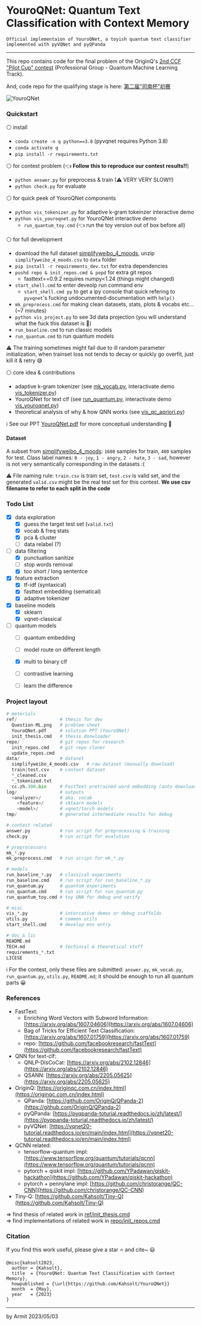 # YouroQNet: Quantum Text Classification with Context Memory

    Official implementaion of YouroQNet, a toyish quantum text classifier implemented with pyVQNet and pyQPanda

----

This repo contains code for the final problem of the OriginQ's [2nd CCF "Pilot Cup" contest](https://contest.originqc.com.cn/contest/4/contest:introduction) (Professional Group - Quantum Machine Learning Track).

And, code repo for the qualifying stage is here: [第二届“司南杯”初赛](https://github.com/Kahsolt/CCF-2nd-Pilot-Cup-first-stage)


![YouroQNet](img/YouroQNet.png)


### Quickstart

⚪ install

- `conda create -n q python==3.8` (pyvqnet requires Python 3.8)
- `conda activate q`
- `pip install -r requirements.txt`

⚪ for contest problem (👈 **Follow this to reproduce our contest results!!**)

- `python answer.py` for preprocess & train (⚠ VERY VERY SLOW!!)
- `python check.py` for evaluate

⚪ for quick peek of YouroQNet components

- `python vis_tokenizer.py` for adaptive k-gram tokeinzer interactive demo
- `python vis_youroqnet.py` for YouroQNet interactive demo
  - `run_quantum_toy.cmd` (👈 run the toy version out of box before all)

⚪ for full development

- download the full dataset [simplifyweibo_4_moods](https://github.com/SophonPlus/ChineseNlpCorpus/blob/master/datasets/simplifyweibo_4_moods/intro.ipynb), unzip `simplifyweibo_4_moods.csv` to `data` folder
- `pip install -r requirements_dev.txt` for extra dependencies
- `pushd repo & init_repos.cmd & popd` for extra git repos
  - fasttext==0.9.2 requires numpy<1.24 (things might changed)
- `start_shell.cmd` to enter deveolp run command env
  - `start_shell.cmd py` to get a ipy console that quick refering to `pyvqnet`'s fucking undocumented-documentation with `help()`
- `mk_preprocess.cmd` for making clean datasets, stats, plots & vocabs etc... (~7 minutes)
- `python vis_project.py` to see 3d data projection (you will understand what the fuck this dataset is 👿)
- `run_baseline.cmd` to run classic models
- `run_quantum.cmd` to run quantum models

⚠ The training sometimes might fail due to ill random parameter initialization, when trainset loss not tends to decay or quickly go overfit, just kill it & retry 😅

⚪ core idea & contributions

- adaptive k-gram tokenizer (see [mk_vocab.py](mk_vocab.py), interactivate demo [vis_tokenizer.py](vis_tokenizer.py))
- YouroQNet for text clf (see [run_quantum.py](run_quantum.py), interactivate demo [vis_youroqnet.py](vis_youroqnet.py))
- theoretical analysis of why & how QNN works (see [vis_qc_apriori.py](vis_qc_apriori.py))

ℹ See our PPT [YouroQNet.pdf](ref/YouroQNet.pdf) for more conceptual understanding 🎉


#### Dataset

A subset from [simplifyweibo_4_moods](https://github.com/SophonPlus/ChineseNlpCorpus/blob/master/datasets/simplifyweibo_4_moods/intro.ipynb): `1600` samples for train, `400` samples for test. Class label names: `0 - joy`, `1 - angry`, `2 - hate`, `3 - sad`, however is not very semantically corresponding in the datasets :(

⚠ File naming rule: `train.csv` is train set, `test.csv` is valid set, and the generated `valid.csv` might be the real test set for this contest. **We use csv filename to refer to each split in the code**


### Todo List

- [x] data exploration
  - [x] guess the target test set (`valid.txt`)
  - [x] vocab & freq stats
  - [x] pca & cluster
  - [ ] data relabel (?)
- [ ] data filtering
  - [x] punctuation sanitize
  - [ ] stop words removal
  - [x] too short / long sententce
- [x] feature extraction
  - [x] tf-idf (syntaxical)
  - [x] fasttext embedding (sematical)
  - [x] adaptive tokenizer
- [x] baseline models
  - [x] sklearn
  - [x] vqnet-classical
- [ ] quantum models
  - [ ] quantum embedding
  - [ ] model route on different length
  - [x] multi to binary clf
  - [ ] contrastive learning
  - [ ] learn the difference


### Project layout

```python
# meterials
ref/                # thesis for dev
  Question-ML.png   # problem sheet
  YouroQNet.pdf     # solution PPT (YouroQNet)
  init_thesis.cmd   # thesis donwloader
repo/               # git repos for research
  init_repos.cmd    # git repo cloner
  update_repos.cmd
data/               # dataset
  simplifyweibo_4_moods.csv   # raw dataset (manually download)
  train|test.csv    # context dataset
  *_cleaned.csv
  *_tokenized.txt
  cc.zh.300.bin     # FastText pretrained word embedding (auto downloaded)
log/                # outputs
  <analyzer>/       # aka. vocab
    <feature>/      # sklearn models
    <model>/        # vqnet/torch models
tmp/                # generated intermediate results for debug

# contest related
answer.py           # run script for preprocessing & training
check.py            # run script for evalution

# preprocessors
mk_*.py
mk_preprocess.cmd   # run script for mk_*.py

# models
run_baseline_*.py   # classical experiments
run_baseline.cmd    # run script for run_baseline_*.py
run_quantum.py      # quantum experiments
run_quantum.cmd     # run script for run_quantum.py
run_quantum_toy.cmd # toy QNN for debug and verify

# misc
vis_*.py            # intercative demos or debug scaffolds
utils.py            # common utils
start_shell.cmd     # develop env entry

# doc & lic
README.md
TECH.md             # techincal & theoretical stuff
requirements_*.txt
LICESE
```

ℹ For the contest, only these files are submitted: `answer.py`, `mk_vocab.py`, `run_quantum.py`, `utils.py`, `README.md`; it should be enough to run all quantum parts 😀


### References

- FastText: 
  - Enriching Word Vectors with Subword Information: [https://arxiv.org/abs/1607.04606](https://arxiv.org/abs/1607.04606)
  - Bag of Tricks for Efficient Text Classification: [https://arxiv.org/abs/1607.01759](https://arxiv.org/abs/1607.01759)
  - repo: [https://github.com/facebookresearch/fastText](https://github.com/facebookresearch/fastText)
- QNN for text-clf:
  - QNLP-DisCoCat: [https://arxiv.org/abs/2102.12846](https://arxiv.org/abs/2102.12846)
  - QSANN: [https://arxiv.org/abs/2205.05625](https://arxiv.org/abs/2205.05625)
- OriginQ: [https://originqc.com.cn/index.html](https://originqc.com.cn/index.html)
  - QPanda: [https://github.com/OriginQ/QPanda-2](https://github.com/OriginQ/QPanda-2)
  - pyQPanda: [https://pyqpanda-toturial.readthedocs.io/zh/latest/](https://pyqpanda-toturial.readthedocs.io/zh/latest/)
  - pyVQNet: [https://vqnet20-tutorial.readthedocs.io/en/main/index.html](https://vqnet20-tutorial.readthedocs.io/en/main/index.html)
- QCNN related:
  - tensorflow-quantum impl: [https://www.tensorflow.org/quantum/tutorials/qcnn](https://www.tensorflow.org/quantum/tutorials/qcnn)
  - pytorch + qiskit impl: [https://github.com/YPadawan/qiskit-hackathon](https://github.com/YPadawan/qiskit-hackathon)
  - pytorch + pennylane impl: [https://github.com/christorange/QC-CNN](https://github.com/christorange/QC-CNN)
- Tiny-Q: [https://github.com/Kahsolt/Tiny-Q](https://github.com/Kahsolt/Tiny-Q)

=> find thesis of related work in [ref/init_thesis.cmd](ref/init_thesis.cmd)  
=> find implementations of related work in [repo/init_repos.cmd](repo/init_repos.cmd)  


### Citation

If you find this work useful, please give a star ⭐ and cite~ 😃

```
@misc{kahsolt2023,
  author = {Kahsolt},
  title  = {YouroQNet: Quantum Text Classification with Context Memory},
  howpublished = {\url{https://github.com/Kahsolt/YouroQNet}}
  month  = {May},
  year   = {2023}
}
```

----
by Armit
2023/05/03 
